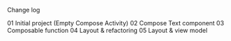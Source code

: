 Change log

01 Initial project (Empty Compose Activity)
02 Compose Text component
03 Composable function
04 Layout & refactoring
05 Layout & view model
